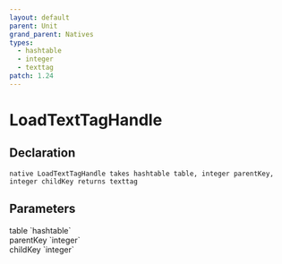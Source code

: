 ```yaml
---
layout: default
parent: Unit
grand_parent: Natives
types:
  - hashtable
  - integer
  - texttag
patch: 1.24
---
```


# LoadTextTagHandle

## Declaration

```
native LoadTextTagHandle takes hashtable table, integer parentKey, integer childKey returns texttag
```

## Parameters
<dl>
  <dt>table `hashtable`</dt>
  <dd></dd>

  <dt>parentKey `integer`</dt>
  <dd></dd>

  <dt>childKey `integer`</dt>
  <dd></dd>
</dl>